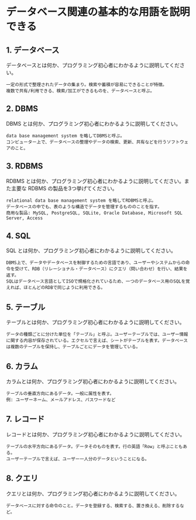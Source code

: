 # データベース関連の基本的な用語を説明できる

## 1. データベース

データベースとは何か、プログラミング初心者にわかるように説明してください。

```
一定の形式で整理されたデータの集まり。検索や蓄積が容易にできることが特徴。
複数で共有/利用できる、検索/加工ができるものを、データベースと呼ぶ。
```

## 2. DBMS

DBMS とは何か、プログラミング初心者にわかるように説明してください。

```
data base management system を略してDBMSと呼ぶ。
コンピューター上で、データベースの整理やデータの検索、更新、共有などを行うソフトウェアのこと。
```


## 3. RDBMS

RDBMS とは何か、プログラミング初心者にわかるように説明してください。また主要な RDBMS の製品を3つ挙げてください。

```
relational data base management system を略してRDBMSと呼ぶ。
データベースの中でも、表のような構造でデータを管理するもののことを指す。
商用な製品: MySQL, PostgreSQL, SQLite, Oracle Database, Microsoft SQL Server, Access
```

## 4. SQL

SQL とは何か、プログラミング初心者にわかるように説明してください。
```
DBMS上で、データやデータベースを制御するための言語であり、ユーザーやシステムからの命令を受けて、RDB（リレーショナル・データベース）にクエリ（問い合わせ）を行い、結果を返す。
SQLはデータベース言語としてISOで規格化されているため、一つのデータベース用のSQLを覚えれば、ほとんどのRDBで同じように利用できる。
```

## 5. テーブル

テーブルとは何か、プログラミング初心者にわかるように説明してください。

```
データの種類ごとに分けた単位を「テーブル」と呼ぶ。ユーザーテーブルでは、ユーザー情報に関する内容が保存されている。エクセルで言えば、シートがテーブルを表す。データベースは複数のテーブルを保持し、テーブルごとにデータを管理している。
```

## 6. カラム

カラムとは何か、プログラミング初心者にわかるように説明してください。

```
テーブルの垂直方向にあるデータ。一般に属性を表す。
例: ユーザーネーム、メールアドレス、パスワードなど
```

## 7. レコード

レコードとは何か、プログラミング初心者にわかるように説明してください。

```
テーブルの水平方向にあるデータ。データそのものを表す。行の英語「Row」と呼ぶこともある。
ユーザーテーブルで言えば、ユーザー一人分のデータということになる。
```

## 8. クエリ

クエリとは何か、プログラミング初心者にわかるように説明してください。
```
データベースに対する命令のこと。データを登録する、検索する、置き換える、削除するなど。
```
